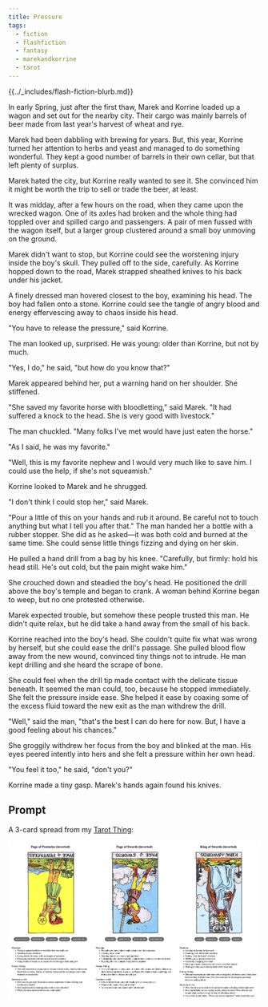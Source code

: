 ```yaml
---
title: Pressure
tags:
  - fiction
  - flashfiction
  - fantasy
  - marekandkorrine
  - tarot
---
```


{{../_includes/flash-fiction-blurb.md}}

<!--more-->

In early Spring, just after the first thaw, Marek and Korrine loaded up a wagon and set out for the nearby city. Their cargo was mainly barrels of beer made from last year's harvest of wheat and rye. 

Marek had been dabbling with brewing for years. But, this year, Korrine turned her attention to herbs and yeast and managed to do something wonderful. They kept a good number of barrels in their own cellar, but that left plenty of surplus. 

Marek hated the city, but Korrine really wanted to see it. She convinced him it might be worth the trip to sell or trade the beer, at least. 

It was midday, after a few hours on the road, when they came upon the wrecked wagon. One of its axles had broken and the whole thing had toppled over and spilled cargo and passengers. A pair of men fussed with the wagon itself, but a larger group clustered around a small boy unmoving on the ground.

Marek didn't want to stop, but Korrine could see the worstening injury inside the boy's skull. They pulled off to the side, carefully. As Korrine hopped down to the road, Marek strapped sheathed knives to his back under his jacket.

A finely dressed man hovered closest to the boy, examining his head. The boy had fallen onto a stone. Korrine could see the tangle of angry blood and energy effervescing away to chaos inside his head.

"You have to release the pressure," said Korrine. 

The man looked up, surprised. He was young: older than Korrine, but not by much.

"Yes, I do," he said, "but how do you know that?"

Marek appeared behind her, put a warning hand on her shoulder. She stiffened.

"She saved my favorite horse with bloodletting," said Marek. "It had suffered a knock to the head. She is very good with livestock."

The man chuckled. "Many folks I've met would have just eaten the horse."

"As I said, he was my favorite."

"Well, this is my favorite nephew and I would very much like to save him. I could use the help, if she's not squeamish."

Korrine looked to Marek and he shrugged.

"I don't think I could stop her," said Marek.

"Pour a little of this on your hands and rub it around. Be careful not to touch anything but what I tell you after that." The man handed her a bottle with a rubber stopper. She did as he asked—it was both cold and burned at the same time. She could sense little things fizzing and dying on her skin.

He pulled a hand drill from a bag by his knee. "Carefully, but firmly: hold his head still. He's out cold, but the pain might wake him."

She crouched down and steadied the boy's head. He positioned the drill above the boy's temple and began to crank. A woman behind Korrine began to weep, but no one protested otherwise. 

Marek expected trouble, but somehow these people trusted this man. He didn't quite relax, but he did take a hand away from the small of his back. 

Korrine reached into the boy's head. She couldn't quite fix what was wrong by herself, but she could ease the drill's passage. She pulled blood flow away from the new wound, convinced tiny things not to intrude. He man kept drilling and she heard the scrape of bone.

She could feel when the drill tip made contact with the delicate tissue beneath. It seemed the man could, too, because he stopped immediately. She felt the pressure inside ease. She helped it ease by coaxing some of the excess fluid toward the new exit as the man withdrew the drill.

"Well," said the man, "that's the best I can do here for now. But, I have a good feeling about his chances."

She groggily withdrew her focus from the boy and blinked at the man. His eyes peered intently into hers and she felt a pressure within her own head.

"You feel it too," he said, "don't you?"

Korrine made a tiny gasp. Marek's hands again found his knives. 

## Prompt

A 3-card spread from my [Tarot Thing](https://lmorchard.github.io/tarot-thing/?card=%21Page+of+Pentacles&card=%21Page+of+Swords&card=%21King+of+Swords):

![](20220516114053.png)
